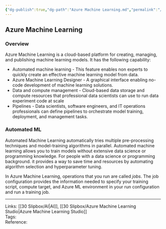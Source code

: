 ```yaml
---
{"dg-publish":true,"dg-path":"Azure Machine Learning.md","permalink":"/azure-machine-learning/","tags":["notes"]}
---
```



## Azure Machine Learning

### Overview

Azure Machine Learning is a cloud-based platform for creating, managing, and publishing machine learning models. It has the following capability:

- Automated machine learning - This feature enables non experts to quickly create an effective machine learning model from data.
- Azure Machine Learning Designer - A graphical interface enabling no-code development of machine learning solutions.
- Data and compute management - Cloud-based data storage and compute resources that professional data scientists can use to run data experiment code at scale
- Pipelines - Data scientists, software engineers, and IT operations professionals can define pipelines to orchestrate model training, deployment, and management tasks.

### Automated ML

Automated Machine Learning automatically tries multiple pre-processing techniques and model-training algorithms in parallel. Automated machine learning allows you to train models without extensive data science or programming knowledge. For people with a data science or programming background. it provides a way to save time and resources by automating algorithm selection and hyperparameter tuning.

In Azure Machine Learning, operations that you run are called *jobs*. The job configuration provides the information needed to specify your training script, compute target, and Azure ML environment in your run configuration and run a training job.

---

Links: [[30 Slipbox/AI\|AI]], [[30 Slipbox/Azure Machine Learning Studio\|Azure Machine Learning Studio]]  
Tags:  
Reference:
